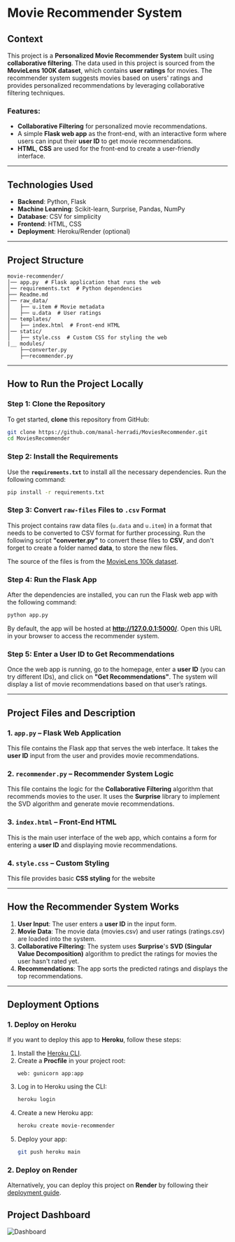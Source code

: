 # **Movie Recommender System**

## **Context**
This project is a **Personalized Movie Recommender System** built using **collaborative filtering**. The data used in this project is sourced from the **MovieLens 100K dataset**, which contains **user ratings** for movies. The recommender system suggests movies based on users' ratings and provides personalized recommendations by leveraging collaborative filtering techniques.

### **Features:**
- **Collaborative Filtering** for personalized movie recommendations.
- A simple **Flask web app** as the front-end, with an interactive form where users can input their **user ID** to get movie recommendations.
- **HTML**, **CSS** are used for the front-end to create a user-friendly interface.

---

## **Technologies Used**
- **Backend**: Python, Flask
- **Machine Learning**: Scikit-learn, Surprise, Pandas, NumPy
- **Database**: CSV for simplicity
- **Frontend**: HTML, CSS
- **Deployment**: Heroku/Render (optional)

---

## **Project Structure**

```
movie-recommender/
│── app.py  # Flask application that runs the web 
│── requirements.txt  # Python dependencies
├── Readme.md
│── raw_data/
│   ├── u.item # Movie metadata
│   ├── u.data  # User ratings
│── templates/
│   ├── index.html  # Front-end HTML
│── static/
│   ├── style.css  # Custom CSS for styling the web 
|__ modules/
    ├──converter.py
    ├──recommender.py
```

---

## **How to Run the Project Locally**

### **Step 1: Clone the Repository**

To get started, **clone** this repository from GitHub:

```bash
git clone https://github.com/manal-herradi/MoviesRecommender.git
cd MoviesRecommender
```

### **Step 2: Install the Requirements**

Use the **`requirements.txt`** to install all the necessary dependencies. Run the following command:

```bash
pip install -r requirements.txt
```

### **Step 3: Convert `raw-files` Files to `.csv` Format**

This project contains raw data files (`u.data` and `u.item`) in a format that needs to be converted to CSV format for further processing. Run the following script **"converter.py"** to convert these files to **CSV**, and don't forget to create a folder named **data**, to store the new files.

The source of the files is from the [MovieLens 100k dataset](https://grouplens.org/datasets/movielens/100k/).

### **Step 4: Run the Flask App**

After the dependencies are installed, you can run the Flask web app with the following command:

```bash
python app.py
```

By default, the app will be hosted at **http://127.0.0.1:5000/**. Open this URL in your browser to access the recommender system.

### **Step 5: Enter a User ID to Get Recommendations**

Once the web app is running, go to the homepage, enter a **user ID** (you can try different IDs), and click on **"Get Recommendations"**. The system will display a list of movie recommendations based on that user’s ratings.

---

## **Project Files and Description**

### **1. `app.py`** – Flask Web Application

This file contains the Flask app that serves the web interface. It takes the **user ID** input from the user and provides movie recommendations.

### **2. `recommender.py`** – Recommender System Logic

This file contains the logic for the **Collaborative Filtering** algorithm that recommends movies to the user. It uses the **Surprise** library to implement the SVD algorithm and generate movie recommendations.

### **3. `index.html`** – Front-End HTML

This is the main user interface of the web app, which contains a form for entering a **user ID** and displaying movie recommendations.

### **4. `style.css`** – Custom Styling

This file provides basic **CSS styling** for the website

---

## **How the Recommender System Works**

1. **User Input**: The user enters a **user ID** in the input form.
2. **Movie Data**: The movie data (movies.csv) and user ratings (ratings.csv) are loaded into the system.
3. **Collaborative Filtering**: The system uses **Surprise**'s **SVD (Singular Value Decomposition)** algorithm to predict the ratings for movies the user hasn't rated yet.
4. **Recommendations**: The app sorts the predicted ratings and displays the top recommendations.

---

## **Deployment Options**

### **1. Deploy on Heroku**
If you want to deploy this app to **Heroku**, follow these steps:
1. Install the [Heroku CLI](https://devcenter.heroku.com/articles/heroku-cli).
2. Create a **Procfile** in your project root:
   ```
   web: gunicorn app:app
   ```
3. Log in to Heroku using the CLI:
   ```bash
   heroku login
   ```
4. Create a new Heroku app:
   ```bash
   heroku create movie-recommender
   ```
5. Deploy your app:
   ```bash
   git push heroku main
   ```

### **2. Deploy on Render**
Alternatively, you can deploy this project on **Render** by following their [deployment guide](https://render.com/docs/deploy-flask).

## **Project Dashboard**

![Dashboard](https://github.com/manal-herradi/images/dash.png)
